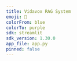 ```yaml
---
title: Vidavox RAG System
emoji: 🤖
colorFrom: blue
colorTo: purple
sdk: streamlit
sdk_version: 1.30.0
app_file: app.py
pinned: false
---
```

